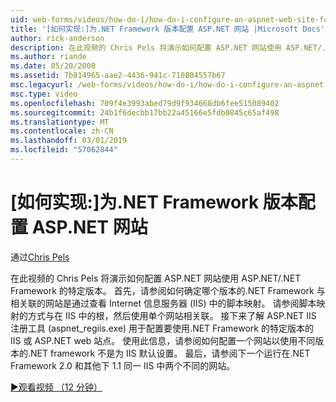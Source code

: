 ```yaml
---
uid: web-forms/videos/how-do-i/how-do-i-configure-an-aspnet-web-site-for-a-net-framework-version
title: '[如何实现:]为.NET Framework 版本配置 ASP.NET 网站 |Microsoft Docs'
author: rick-anderson
description: 在此视频的 Chris Pels 将演示如何配置 ASP.NET 网站使用 ASP.NET/.NET Framework 的特定版本。 首先，请参阅如何识别哪些 v...
ms.author: riande
ms.date: 05/20/2008
ms.assetid: 7b814965-aae2-4436-941c-710804557b67
msc.legacyurl: /web-forms/videos/how-do-i/how-do-i-configure-an-aspnet-web-site-for-a-net-framework-version
msc.type: video
ms.openlocfilehash: 709f4e3993abed79d9f934668db6fee515089402
ms.sourcegitcommit: 24b1f6decbb17bb22a45166e5fdb0845c65af498
ms.translationtype: MT
ms.contentlocale: zh-CN
ms.lasthandoff: 03/01/2019
ms.locfileid: "57062844"
---
```

<a name="how-do-i-configure-an-aspnet-web-site-for-a-net-framework-version"></a>[如何实现:]为.NET Framework 版本配置 ASP.NET 网站
====================
通过[Chris Pels](https://twitter.com/chrispels)

在此视频的 Chris Pels 将演示如何配置 ASP.NET 网站使用 ASP.NET/.NET Framework 的特定版本。 首先，请参阅如何确定哪个版本的.NET Framework 与相关联的网站是通过查看 Internet 信息服务器 (IIS) 中的脚本映射。 请参阅脚本映射的方式与在 IIS 中的根，然后使用单个网站相关联。 接下来了解 ASP.NET IIS 注册工具 (aspnet\_regiis.exe) 用于配置要使用.NET Framework 的特定版本的 IIS 或 ASP.NET web 站点。 使用此信息，请参阅如何配置一个网站以使用不同版本的.NET framework 不是为 IIS 默认设置。 最后，请参阅下一个运行在.NET Framework 2.0 和其他下 1.1 同一 IIS 中两个不同的网站。

[&#9654;观看视频 （12 分钟）](https://channel9.msdn.com/Blogs/ASP-NET-Site-Videos/how-do-i-configure-an-aspnet-web-site-for-a-net-framework-version)
